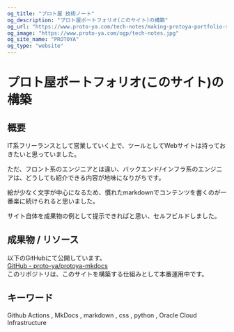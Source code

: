 ```yaml
---
og_title: "プロト屋 技術ノート"
og_description: "プロト屋ポートフォリオ(このサイト)の構築"
og_url: "https://www.proto-ya.com/tech-notes/making-protoya-portfolio-site"
og_image: "https://www.proto-ya.com/ogp/tech-notes.jpg"
og_site_name: "PROTOYA"
og_type: "website"
---
```

# プロト屋ポートフォリオ(このサイト)の構築

## 概要

IT系フリーランスとして営業していく上で、ツールとしてWebサイトは持っておきたいと思っていました。  

ただ、フロント系のエンジニアとは違い、バックエンド/インフラ系のエンジニアは、どうしても紹介できる内容が地味になりがちです。  

絵が少なく文字が中心になるため、慣れたmarkdownでコンテンツを書くのが一番楽に続けられると思いました。

サイト自体を成果物の例として提示できればと思い、セルフビルドしました。

## 成果物 / リソース

以下のGitHubにて公開しています。  
[GitHub - proto-ya/protoya-mkdocs](https://github.com/proto-ya/protoya-mkdocs)  
このリポジトリは、このサイトを構築する仕組みとして本番運用中です。

## キーワード

Github Actions , MkDocs , markdown , css , python , Oracle Cloud Infrastructure